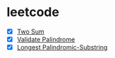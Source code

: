# leetcode

- [x] [Two Sum](https://leetcode.com/problems/two-sum/)
- [x] [Validate Palindrome](https://leetcode.com/problems/valid-palindrome/)
- [x] [Longest Palindromic-Substring](https://leetcode.com/problems/longest-palindromic-substring/)
